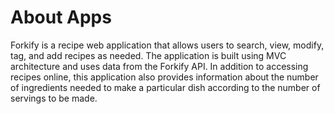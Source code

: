 # About Apps
Forkify is a recipe web application that allows users to search, view, modify, tag, and add recipes as needed. The application is built using MVC architecture and uses data from the Forkify API. In addition to accessing recipes online, this application also provides information about the number of ingredients needed to make a particular dish according to the number of servings to be made. 

